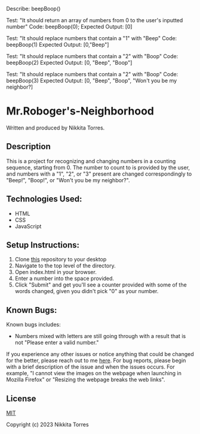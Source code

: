 Describe: beepBoop()

Test: "It should return an array of numbers from 0 to the user's inputted number"
Code: beepBoop(0);
Expected Output: [0]

Test: "It should replace numbers that contain a "1" with "Beep"
Code: beepBoop(1)
Expected Output: [0,"Beep"]

Test: "It should replace numbers that contain a "2" with "Boop"
Code: beepBoop(2)
Expected Output: [0, "Beep", "Boop"]

Test: "It should replace numbers that contain a "2" with "Boop"
Code: beepBoop(3)
Expected Output: [0, "Beep", "Boop", "Won't you be my neighbor?]



# Mr.Roboger's-Neighborhood

Written and produced by Nikkita Torres.

## Description

This is a project for recognizing and changing numbers in a counting sequence, starting from 0. The number to count to is provided by the user, and numbers with a "1", "2", or "3" present are changed correspondingly to "Beep!", "Boop!", or "Won't you be my neighbor?". 

## Technologies Used:

* HTML
* CSS
* JavaScript

## Setup Instructions:

1. Clone [this](https://github.com/NikkitaTorres/Language-Suggestor.git) repository to your desktop
2. Navigate to the top level of the directory.
3. Open index.html in your browser.
4. Enter a number into the space provided.
5. Click "Submit" and get you'll see a counter provided with some of the words changed, given you didn't pick "0" as your number.

## Known Bugs:

Known bugs includes: 

* Numbers mixed with letters are still going through with a result that is not "Please enter a valid number."

If you experience any other issues or notice anything that could be changed for the better, please reach out to me [here](nikkitatorres@yahoo.com). For bug reports, please begin with a brief description of the issue and when the issues occurs. For example, "I cannot view the images on the webpage when launching in Mozilla Firefox" or "Resizing the webpage breaks the web links".

## License

[MIT](LICENSE.txt)

Copyright (c) 2023 Nikkita Torres
